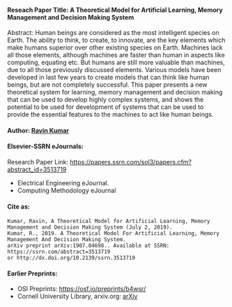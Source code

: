 #### Reseach Paper Title: A Theoretical Model for Artificial Learning, Memory Management and Decision Making System

Abstract: 
Human beings are considered as the most intelligent species on Earth. The ability to think, to create, to innovate, are the key elements which make humans superior over other existing species on Earth. Machines lack all those elements, although machines are faster than human in aspects like computing, equating etc. But humans are still more valuable than machines, due to all those previously discussed elements. Various models have been developed in last few years to create models that can think like human beings, but are not completely successful. This paper presents a new theoretical system for learning, memory management and decision making that can be used to develop highly complex systems, and shows the potential to be used for development of systems that can be used to provide the essential features to the machines to act like human beings. 

#### Author: [Ravin Kumar](https://mr-ravin.github.io)

#### Elsevier-SSRN eJournals:
Research Paper Link: https://papers.ssrn.com/sol3/papers.cfm?abstract_id=3513719
- Electrical Engineering eJournal.
- Computing Methodology eJournal

#### Cite as:
```
Kumar, Ravin, A Theoretical Model for Artificial Learning, Memory Management and Decision Making System (July 2, 2019). 
Kumar, R., 2019. A Theoretical Model For Artificial Learning, Memory Management And Decision Making System. 
arXiv preprint arXiv:1907.04698.. Available at SSRN: https://ssrn.com/abstract=3513719 
or http://dx.doi.org/10.2139/ssrn.3513719 
```
#### Earlier Preprints:
- OSI Preprints: https://osf.io/preprints/b4wsr/
- Cornell University Library, arxiv.org: [arXiv](https://arxiv.org/abs/1907.04698)
